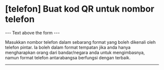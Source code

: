 <h1>[telefon] Buat kod QR untuk nombor telefon</h1>

--- Text above the form ---

<p class="hint smfm-hint">Masukkan nombor telefon dalam sebarang format yang boleh dikenali oleh telefon pintar. Ia boleh dalam format tempatan jika anda hanya mengharapkan orang dari bandar/negara anda untuk mengimbasnya, namun format telefon antarabangsa berfungsi dengan terbaik.</p>

----------
